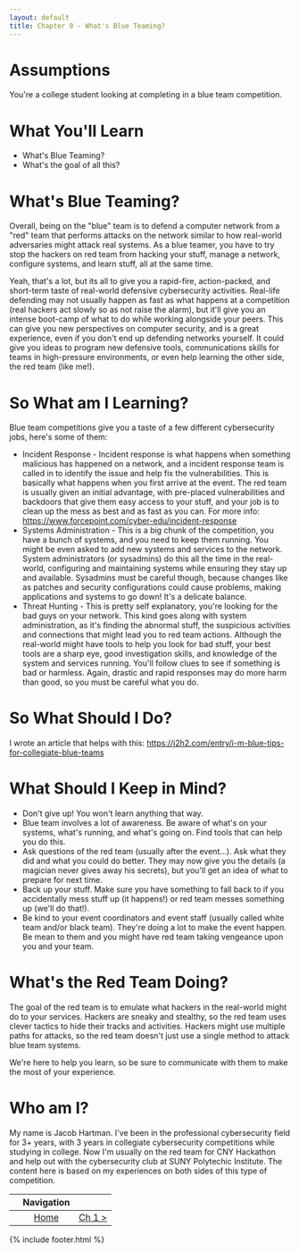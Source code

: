 ```yaml
---
layout: default
title: Chapter 0 - What's Blue Teaming?
---
```


# Assumptions

You're a college student looking at completing in a blue team competition.

# What You'll Learn

* What's Blue Teaming?
* What's the goal of all this?

# What's Blue Teaming?

Overall, being on the "blue" team is to defend a computer network from a "red" team that performs attacks on the network similar to how real-world adversaries might attack real systems.  As a blue teamer, you have to try stop the hackers on red team from hacking your stuff, manage a network, configure systems, and learn stuff, all at the same time.

Yeah, that's a lot, but its all to give you a rapid-fire, action-packed, and short-term taste of real-world defensive cybersecurity activities. Real-life defending may not usually happen as fast as what happens at a competition (real hackers act slowly so as not raise the alarm), but it'll give you an intense boot-camp of what to do while working alongside your peers. This can give you new perspectives on computer security, and is a great experience, even if you don't end up defending networks yourself. It could give you ideas to program new defensive tools, communications skills for teams in high-pressure environments, or even help learning the other side, the red team (like me!).


# So What am I Learning?

Blue team competitions give you a taste of a few different cybersecurity jobs, here's some of them:
* Incident Response - Incident response is what happens when something malicious has happened on a network, and a incident response team is called in to identify the issue and help fix the vulnerabilities. This is basically what happens when you first arrive at the event. The red team is usually given an initial advantage, with pre-placed vulnerabilities and backdoors that give them easy access to your stuff, and your job is to clean up the mess as best and as fast as you can. For more info: https://www.forcepoint.com/cyber-edu/incident-response
* Systems Administration - This is a big chunk of the competition, you have a bunch of systems, and you need to keep them running. You might be even asked to add new systems and services to the network. System administrators (or sysadmins) do this all the time in the real-world, configuring and maintaining systems while ensuring they stay up and available. Sysadmins must be careful though, because changes like as patches and security configurations could cause problems, making applications and systems to go down! It's a delicate balance.
* Threat Hunting - This is pretty self explanatory, you're looking for the bad guys on your network. This kind goes along with system administration, as it's finding the abnormal stuff, the suspicious activities and connections that might lead you to red team actions. Although the real-world might have tools to help you look for bad stuff, your best tools are a sharp eye, good investigation skills, and knowledge of the system and services running. You'll follow clues to see if something is bad or harmless. Again, drastic and rapid responses may do more harm than good, so you must be careful what you do.

# So What Should I Do?

I wrote an article that helps with this: https://j2h2.com/entry/i-m-blue-tips-for-collegiate-blue-teams

# What Should I Keep in Mind?

* Don't give up! You won't learn anything that way.
* Blue team involves a lot of awareness. Be aware of what's on your systems, what's running, and what's going on. Find tools that can help you do this.
* Ask questions of the red team (usually after the event...). Ask what they did and what you could do better. They may now give you the details (a magician never gives away his secrets), but you'll get an idea of what to prepare for next time.
* Back up your stuff. Make sure you have something to fall back to if you accidentally mess stuff up (it happens!) or red team messes something up (we'll do that!).
* Be kind to your event coordinators and event staff (usually called white team and/or black team). They're doing a lot to make the event happen. Be mean to them and you might have red team taking vengeance upon you and your team. 

# What's the Red Team Doing?

The goal of the red team is to emulate what hackers in the real-world might do to your services. Hackers are sneaky and stealthy, so the red team uses clever tactics to hide their tracks and activities. Hackers might use multiple paths for attacks, so the red team doesn't just use a single method to attack blue team systems. 

We're here to help you learn, so be sure to communicate with them to make the most of your experience. 

# Who am I?

My name is Jacob Hartman. I've been in the professional cybersecurity field for 3+ years, with 3 years in collegiate cybersecurity competitions while studying in college. Now I'm usually on the red team for CNY Hackathon and help out with the cybersecurity club at SUNY Polytechic Institute. The content here is based on my experiences on both sides of this type of competition.


|         |  Navigation  |   |
| :-------------: |:-------------:| -----:|
|   | [Home](index) | [Ch 1 >](Chapter1-GetStarted)  |

{% include footer.html %}
